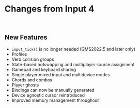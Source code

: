 # Changes from Input 4

&nbsp;

## New Features

- `input_tick()` is no longer needed (GMS2022.5 and later only)
- Profiles
- Verb collision groups
- State-based hotswapping and multiplayer source assignment
- Gamepad and keyboard sharing
- Single player mixed input and multidevice modes
- Chords and combos
- Player ghosts
- Bindings can now be manually generated
- Device agnostic cursor reintroduced
- Improved memory management throughout